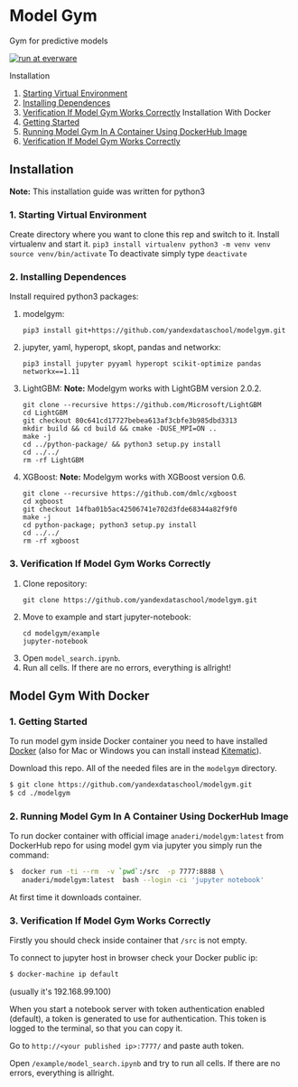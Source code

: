 # Model Gym
Gym for predictive models

[![run at everware](https://img.shields.io/badge/run%20me-@everware-blue.svg?style=flat)](https://everware.ysda.yandex.net/hub/oauth_login?repourl=https://github.com/yandexdataschool/modelgym)

Installation
1. [Starting Virtual Environment](#1-starting-virtual-environment)
2. [Installing Dependences](#2-installing-dependences)
3. [Verification If Model Gym Works Correctly](#verify-1)
Installation With Docker
1. [Getting Started](#1-getting-started)
2. [Running Model Gym In A Container Using DockerHub Image](#2-running-model-gym-in-a-container-using-dockerhub-image)
3. [Verification If Model Gym Works Correctly](#verify-2)


## Installation
**Note:** This installation guide was written for python3
### 1. Starting Virtual Environment
Create directory where you want to clone this rep and switch to it. Install virtualenv and start it.
    ```
    pip3 install virtualenv
    python3 -m venv venv
    source venv/bin/activate
    ```
    To deactivate simply type ```deactivate```
### 2. Installing Dependences
Install required python3 packages:
1. modelgym:
    ```
    pip3 install git+https://github.com/yandexdataschool/modelgym.git
    ```
2. jupyter, yaml, hyperopt, skopt, pandas and networkx:

    ```
    pip3 install jupyter pyyaml hyperopt scikit-optimize pandas networkx==1.11
    ```
3. LightGBM:
    **Note:** Modelgym works with LightGBM version 2.0.2.
    ```
    git clone --recursive https://github.com/Microsoft/LightGBM
    cd LightGBM
    git checkout 80c641cd17727bebea613af3cbfe3b985dbd3313
    mkdir build && cd build && cmake -DUSE_MPI=ON ..
    make -j
    cd ../python-package/ && python3 setup.py install
    cd ../../
    rm -rf LightGBM
    ```
4. XGBoost:
    **Note:** Modelgym works with XGBoost version 0.6.
    ```
    git clone --recursive https://github.com/dmlc/xgboost
    cd xgboost
    git checkout 14fba01b5ac42506741e702d3fde68344a82f9f0
    make -j
    cd python-package; python3 setup.py install
    cd ../../
    rm -rf xgboost
    ```
### <a name="verify-1"></a> 3. Verification If Model Gym Works Correctly
1. Clone repository:
    ```
    git clone https://github.com/yandexdataschool/modelgym.git
    ```
2. Move to example and start jupyter-notebook:
    ```
    cd modelgym/example
    jupyter-notebook
    ```
3. Open ```model_search.ipynb```.
4. Run all cells. If there are no errors, everything is allright!

## Model Gym With Docker
### 1. Getting Started
To run model gym inside Docker container you need to have installed
[Docker](https://docs.docker.com/engine/installation/#supported-platforms) (also for Mac or Windows you can install instead [Kitematic](https://kitematic.com)).

Download this repo. All of the needed files are in the `modelgym` directory.
```sh
$ git clone https://github.com/yandexdataschool/modelgym.git
$ cd ./modelgym
```

### 2. Running Model Gym In A Container Using DockerHub Image
To run docker container with official image `anaderi/modelgym:latest` from DockerHub repo for using model gym via jupyter you simply run the command:
```sh
$  docker run -ti --rm  -v `pwd`:/src  -p 7777:8888 \
   anaderi/modelgym:latest  bash --login -ci 'jupyter notebook'
```
At first time it downloads container.
### <a name="verify-2"></a> 3. Verification If Model Gym Works Correctly

Firstly you should check inside container that `/src` is not empty.

To connect to jupyter host in browser check your Docker public ip:
```sh
$ docker-machine ip default
```
(usually it's 192.168.99.100)

When you start a notebook server with token authentication enabled (default), a token is generated to use for authentication. This token is logged to the terminal, so that you can copy it.

Go to `http://<your published ip>:7777/` and paste auth token.

Open `/example/model_search.ipynb` and try to run all cells. If there are no errors, everything is allright.
